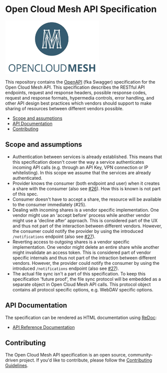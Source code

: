 # Open Cloud Mesh API Specification

![Open Cloud Mesh API Specification](logo.png)

This repository contains the [OpenAPI](https://github.com/OAI/OpenAPI-Specification) (fka Swagger) specification for the Open Cloud Mesh API. This specification describes the RESTful API endpoints, request and response headers, possible response codes, request and response formats, hypermedia controls, error handling, and other API design best practices which vendors should support to make sharing of resources between different vendors possible.

* [Scope and assumptions](#scope-and-assumptions)
* [API Documentation](#api-documentation)
* [Contributing](#contributing)

## Scope and assumptions

* Authentication between services is already established. This means that this specification doesn't cover the way a service authenticates incoming API calls (e.g. through an API Key, VPN connection or IP whitelisting). In this scope we assume that the services are already authenticated.
* Provider knows the consumer (both endpoint and user) when it creates a share with the consumer (also see [#26](https://github.com/GEANT/OCM-API/issues/26)). How this is known is not part of this spec.
* Consumer doesn't have to accept a share, the resource will be available to the consumer immediately (#25).
* Dealing with incoming shares is a vendor specific implementation. One vendor might use an 'accept before' process while another vendor might use a 'decline after' approach. This is considered part of the UX and thus not part of the interaction between different vendors. However, the consumer could notify the provider by using the introduced `/notifications` endpoint (also see [#27](https://github.com/GEANT/OCM-API/issues/27)).
* Reverting access to outgoing shares is a vendor specific implementation. One vendor might delete an entire share while another might invalidate an access token. This is considered part of vendor specific internals and thus not part of the intraction between different vendors. However, the provider could notify the consumer by using the introduced `/notifications` endpoint (also see [#27](https://github.com/GEANT/OCM-API/issues/27)).
* The actual file sync isn't a part of this specification. To keep this specification 'future proof', the file sync protocol will be embedded as a separate object in Open Cloud Mesh API calls. This protocol object contains all protocol specific options, e.g. WebDAV specific options.

## API Documentation

The specification can be rendered as HTML documentation using [ReDoc](https://github.com/Rebilly/ReDoc):

* [API Reference Documentation](https://rawgit.com/GEANT/OCM-API/v1/docs.html)

## Contributing

The Open Cloud Mesh API specification is an open source, community-driven project. If you'd like to contribute, please follow the [Contributing Guidelines](CONTRIBUTING.md).